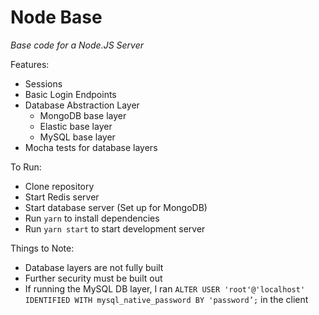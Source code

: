 # Node Base

*Base code for a Node.JS Server*

Features:  
* Sessions
* Basic Login Endpoints
* Database Abstraction Layer
  * MongoDB base layer
  * Elastic base layer
  * MySQL base layer
* Mocha tests for database layers

To Run:
* Clone repository
* Start Redis server
* Start database server (Set up for MongoDB)
* Run `yarn` to install dependencies
* Run `yarn start` to start development server

Things to Note:
* Database layers are not fully built
* Further security must be built out
* If running the MySQL DB layer, I ran `ALTER USER 'root'@'localhost' IDENTIFIED WITH mysql_native_password BY 'password’;` in the client
